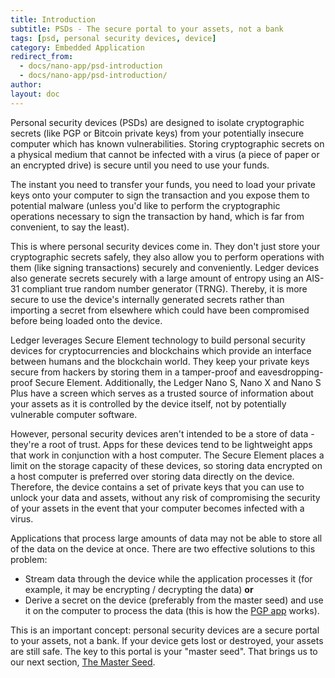```yaml
---
title: Introduction
subtitle: PSDs - The secure portal to your assets, not a bank
tags: [psd, personal security devices, device]
category: Embedded Application
redirect_from: 
  - docs/nano-app/psd-introduction
  - docs/nano-app/psd-introduction/
author:
layout: doc
---
```


Personal security devices (PSDs) are designed to isolate cryptographic secrets (like PGP or Bitcoin private keys) from your potentially insecure computer which has known vulnerabilities. Storing cryptographic secrets on a physical medium that cannot be infected with a virus (a piece of paper or an encrypted drive) is secure until you need to use your funds.

The instant you need to transfer your funds, you need to load your private keys onto your computer to sign the transaction and you expose them to potential malware (unless you'd like to perform the cryptographic operations necessary to sign the transaction by hand, which is far from convenient, to say the least).

This is where personal security devices come in. They don't just store your cryptographic secrets safely, they also allow you to perform operations with them (like signing transactions) securely and conveniently. Ledger devices also generate secrets securely with a large amount of entropy using an AIS-31 compliant true random number generator (TRNG). Thereby, it is more secure to use the device's internally generated secrets rather than importing a secret from elsewhere which could have been compromised before being loaded onto the device.

Ledger leverages Secure Element technology to build personal security devices for cryptocurrencies and blockchains which provide an interface between humans and the blockchain world. They keep your private keys secure from hackers by storing them in a tamper-proof and eavesdropping-proof Secure Element. Additionally, the Ledger Nano S, Nano X and Nano S Plus have a screen which serves as a trusted source of information about your assets as it is controlled by the device itself, not by potentially vulnerable computer software.

However, personal security devices aren't intended to be a store of data -they're a root of trust. Apps for these devices tend to be lightweight apps that work in conjunction with a host computer. The Secure Element places a limit on the storage capacity of these devices, so storing data encrypted on a host computer is preferred over storing data directly on the device. Therefore, the device contains a set of private keys that you can use to unlock your data and assets, without any risk of compromising the security of your assets in the event that your computer becomes infected with a virus.

Applications that process large amounts of data may not be able to store all of the data on the device at once. There are two effective solutions to this problem:
- Stream data through the device while the application processes it (for example, it may be encrypting / decrypting the data)
**or**
- Derive a secret on the device (preferably from the master seed) and use it on the computer to process the data (this is how the [PGP app](https://github.com/LedgerHQ/blue-app-openpgp-card) works).

This is an important concept: personal security devices are a secure portal to your assets, not a bank. If your device gets lost or destroyed, your assets are still safe. The key to this portal is your "master seed". That brings us to our next section, [The Master Seed](../psd-masterseed/).

